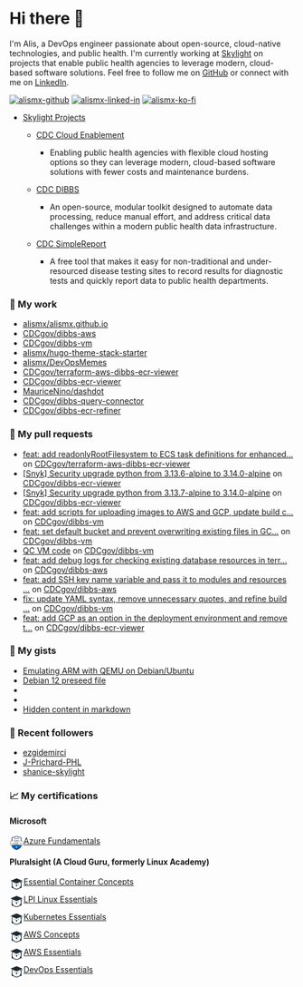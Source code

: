 # Hi there 👋 

I'm Alis, a DevOps engineer passionate about open-source, cloud-native technologies, and public health. I'm currently working at [Skylight](https://skylight.digital) on projects that enable public health agencies to leverage modern, cloud-based software solutions. Feel free to follow me on [GitHub](https://github.com/alismx) or connect with me on [LinkedIn](https://www.linkedin.com/in/alismx). 

[<img alt="alismx-github" src="https://img.shields.io/badge/GitHub-181717.svg?style=for-the-badge&logo=GitHub&logoColor=white" />](https://github.com/alismx) [<img alt="alismx-linked-in" src="https://img.shields.io/badge/linkedin-%230077B5.svg?&style=for-the-badge&logo=linkedin&logoColor=white" />](https://www.linkedin.com/in/alismx) [<img alt="alismx-ko-fi" src="https://img.shields.io/badge/Ko--fi-FF5E5B?&style=for-the-badge&logo=ko-fi&logoColor=white" />](https://ko-fi.com/alismx)<br>

- [Skylight Projects](https://skylight.digital/work/team-member/alis-akers/)

  - [CDC Cloud Enablement](https://skylight.digital/work/experience/cdc-dibbs-cloud-enablement/)
    - Enabling public health agencies with flexible cloud hosting options so they can leverage modern, cloud-based software solutions with fewer costs and maintenance burdens.

  - [CDC DIBBS](https://skylight.digital/work/experience/cdc-dibbs/)
    - An open-source, modular toolkit designed to automate data processing, reduce manual effort, and address critical data challenges within a modern public health data infrastructure.

  - [CDC SimpleReport](https://skylight.digital/work/experience/cdc-simplereport/)
    - A free tool that makes it easy for non-traditional and under-resourced disease testing sites to record results for diagnostic tests and quickly report data to public health departments.

### 🚀 My work

- [alismx/alismx.github.io](https://github.com/alismx/alismx.github.io)
- [CDCgov/dibbs-aws](https://github.com/CDCgov/dibbs-aws)
- [CDCgov/dibbs-vm](https://github.com/CDCgov/dibbs-vm)
- [alismx/hugo-theme-stack-starter](https://github.com/alismx/hugo-theme-stack-starter)
- [alismx/DevOpsMemes](https://github.com/alismx/DevOpsMemes)
- [CDCgov/terraform-aws-dibbs-ecr-viewer](https://github.com/CDCgov/terraform-aws-dibbs-ecr-viewer)
- [CDCgov/dibbs-ecr-viewer](https://github.com/CDCgov/dibbs-ecr-viewer)
- [MauriceNino/dashdot](https://github.com/MauriceNino/dashdot)
- [CDCgov/dibbs-query-connector](https://github.com/CDCgov/dibbs-query-connector)
- [CDCgov/dibbs-ecr-refiner](https://github.com/CDCgov/dibbs-ecr-refiner)

### 🌱 My pull requests

- [feat: add readonlyRootFilesystem to ECS task definitions for enhanced…](https://github.com/CDCgov/terraform-aws-dibbs-ecr-viewer/pull/40) on [CDCgov/terraform-aws-dibbs-ecr-viewer](https://github.com/CDCgov/terraform-aws-dibbs-ecr-viewer)
- [[Snyk] Security upgrade python from 3.13.6-alpine to 3.14.0-alpine](https://github.com/CDCgov/dibbs-ecr-viewer/pull/1189) on [CDCgov/dibbs-ecr-viewer](https://github.com/CDCgov/dibbs-ecr-viewer)
- [[Snyk] Security upgrade python from 3.13.7-alpine to 3.14.0-alpine](https://github.com/CDCgov/dibbs-ecr-viewer/pull/1185) on [CDCgov/dibbs-ecr-viewer](https://github.com/CDCgov/dibbs-ecr-viewer)
- [feat: add scripts for uploading images to AWS and GCP, update build c…](https://github.com/CDCgov/dibbs-vm/pull/84) on [CDCgov/dibbs-vm](https://github.com/CDCgov/dibbs-vm)
- [feat: set default bucket and prevent overwriting existing files in GC…](https://github.com/CDCgov/dibbs-vm/pull/83) on [CDCgov/dibbs-vm](https://github.com/CDCgov/dibbs-vm)
- [QC VM code](https://github.com/CDCgov/dibbs-vm/pull/82) on [CDCgov/dibbs-vm](https://github.com/CDCgov/dibbs-vm)
- [feat: add debug logs for checking existing database resources in terr…](https://github.com/CDCgov/dibbs-aws/pull/79) on [CDCgov/dibbs-aws](https://github.com/CDCgov/dibbs-aws)
- [feat: add SSH key name variable and pass it to modules and resources …](https://github.com/CDCgov/dibbs-aws/pull/78) on [CDCgov/dibbs-aws](https://github.com/CDCgov/dibbs-aws)
- [fix: update YAML syntax, remove unnecessary quotes, and refine build …](https://github.com/CDCgov/dibbs-vm/pull/78) on [CDCgov/dibbs-vm](https://github.com/CDCgov/dibbs-vm)
- [feat: add GCP as an option in the deployment environment and remove t…](https://github.com/CDCgov/dibbs-ecr-viewer/pull/1064) on [CDCgov/dibbs-ecr-viewer](https://github.com/CDCgov/dibbs-ecr-viewer)

### 📓 My gists

- [Emulating ARM with QEMU on Debian/Ubuntu](https://gist.github.com/3107fdd62a87607d7cc7b1368d84fc52)
- [Debian 12 preseed file](https://gist.github.com/717776684587d3467b8c3980d2cba4e3)
- [](https://gist.github.com/eb554c67c7013b27c0e16461c3321df9)
- [](https://gist.github.com/a8c473968f0d87c0532944017f844363)
- [Hidden content in markdown](https://gist.github.com/cffeb79c933f98279c46906f390fd3a0)

### 👯 Recent followers

- [ezgidemirci](https://github.com/ezgidemirci)
- [J-Prichard-PHL](https://github.com/J-Prichard-PHL)
- [shanice-skylight](https://github.com/shanice-skylight)

### 📈 My certifications

#### Microsoft

[<img align="left" alt="azure-fundamentals" width="25" src="./assets/azurefundamentals.png" />Azure Fundamentals](https://www.credly.com/badges/460c0273-ed19-4f0c-8d38-4ee994dfeb22/public_url)

#### Pluralsight (A Cloud Guru, formerly Linux Academy)

[<img align="left" alt="Essential-Container-Concepts" width="25" src="./assets/linuxacademy.jpeg" />Essential Container Concepts](https://app.pluralsight.com/profile/alismx)

[<img align="left" alt="LPI-Linux-Essentials" width="25" src="./assets/linuxacademy.jpeg" />LPI Linux Essentials](https://app.pluralsight.com/profile/alismx)

[<img align="left" alt="Kubernetes-Essentials" width="25" src="./assets/linuxacademy.jpeg" />Kubernetes Essentials](https://app.pluralsight.com/profile/alismx)

[<img align="left" alt="AWS-Concepts" width="25" src="./assets/linuxacademy.jpeg" />AWS Concepts](https://app.pluralsight.com/profile/alismx)

[<img align="left" alt="AWS-Essentials" width="25" src="./assets/linuxacademy.jpeg" />AWS Essentials](https://app.pluralsight.com/profile/alismx)

[<img align="left" alt="DevOps-Essentials" width="25" src="./assets/linuxacademy.jpeg" />DevOps Essentials](https://app.pluralsight.com/profile/alismx)
